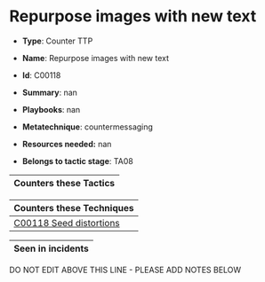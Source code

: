 # Repurpose images with new text

* **Type**: Counter TTP

* **Name**: Repurpose images with new text

* **Id**: C00118

* **Summary**: nan

* **Playbooks**: nan

* **Metatechnique**: countermessaging

* **Resources needed:** nan

* **Belongs to tactic stage**: TA08


| Counters these Tactics |
| ---------------------- |



| Counters these Techniques |
| ------------------------- |
| [C00118 Seed distortions](../techniques/C00118.md) |



| Seen in incidents |
| ----------------- |


DO NOT EDIT ABOVE THIS LINE - PLEASE ADD NOTES BELOW